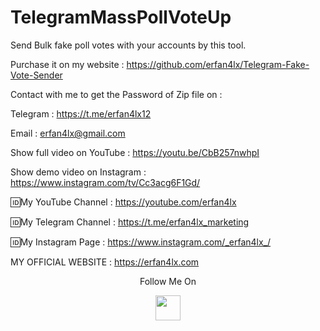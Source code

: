 # TelegramMassPollVoteUp
Send Bulk fake poll votes with your accounts by this tool.

Purchase it on my website : https://github.com/erfan4lx/Telegram-Fake-Vote-Sender

Contact with me to get the Password of Zip file on :

 Telegram : https://t.me/erfan4lx12
  
 Email : erfan4lx@gmail.com
 
 Show full video on YouTube : https://youtu.be/CbB257nwhpI

Show demo video on Instagram : https://www.instagram.com/tv/Cc3acg6F1Gd/


🆔My YouTube Channel : https://youtube.com/erfan4lx

🆔My Telegram Channel : https://t.me/erfan4lx_marketing

🆔My Instagram Page : https://www.instagram.com/_erfan4lx_/

 MY OFFICIAL WEBSITE : https://erfan4lx.com

<p align="center">
  Follow Me On
</p>
<p align="center">
  <a href="https://www.youtube.com/c/erfan4lx?sub_confirmation=1">
    <img src="https://www.iconsdb.com/icons/preview/black/youtube-4-xxl.png" width="40" height="40">
  </a>
</p>
